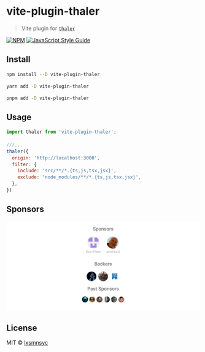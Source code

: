 # vite-plugin-thaler

> Vite plugin for [`thaler`](https://github.com/lxsmnsyc/thaler)

[![NPM](https://img.shields.io/npm/v/vite-plugin-thaler.svg)](https://www.npmjs.com/package/vite-plugin-thaler) [![JavaScript Style Guide](https://badgen.net/badge/code%20style/airbnb/ff5a5f?icon=airbnb)](https://github.com/airbnb/javascript)

## Install

```bash
npm install --D vite-plugin-thaler
```

```bash
yarn add -D vite-plugin-thaler
```

```bash
pnpm add -D vite-plugin-thaler
```

## Usage

```js
import thaler from 'vite-plugin-thaler';

///...
thaler({
  origin: 'http://localhost:3000',
  filter: {
    include: 'src/**/*.{ts,js,tsx,jsx}',
    exclude: 'node_modules/**/*.{ts,js,tsx,jsx}',
  },
})
```

## Sponsors

![Sponsors](https://github.com/lxsmnsyc/sponsors/blob/main/sponsors.svg?raw=true)

## License

MIT © [lxsmnsyc](https://github.com/lxsmnsyc)
